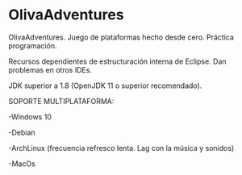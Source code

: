 # OlivaAdventures
OlivaAdventures. Juego de plataformas hecho desde cero. Práctica programación.

Recursos dependientes de estructuración interna de Eclipse. Dan problemas en otros IDEs.

JDK superior a 1.8 (OpenJDK 11 o superior recomendado).

SOPORTE MULTIPLATAFORMA:

-Windows 10

-Debian

-ArchLinux (frecuencia refresco lenta. Lag con la música y sonidos)

-MacOs
